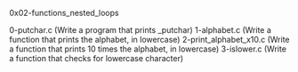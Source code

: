 0x02-functions_nested_loops

0-putchar.c (Write a program that prints _putchar)
1-alphabet.c (Write a function that prints the alphabet, in lowercase)
2-print_alphabet_x10.c (Write a function that prints 10 times the alphabet, in lowercase)
3-islower.c (Write a function that checks for lowercase character)

